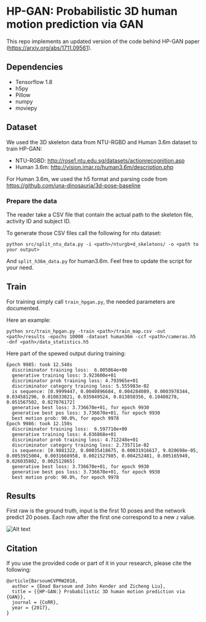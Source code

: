# HP-GAN: Probabilistic 3D human motion prediction via GAN
This repo implements an updated version of the code behind HP-GAN paper (https://arxiv.org/abs/1711.09561).

## Dependencies

* Tensorflow 1.8
* h5py
* Pillow
* numpy
* moviepy

## Dataset
We used the 3D skeleton data from NTU-RGBD and Human 3.6m dataset to train HP-GAN:
* NTU-RGBD: http://rose1.ntu.edu.sg/datasets/actionrecognition.asp
* Human 3.6m: http://vision.imar.ro/human3.6m/description.php

For Human 3.6m, we used the h5 format and parsing code from https://github.com/una-dinosauria/3d-pose-baseline

### Prepare the data
The reader take a CSV file that contain the actual path to the skeleton file, activity ID and subject ID. 

To generate those CSV files call the following for ntu dataset:
```
python src/split_ntu_data.py -i <path>/nturgb+d_skeletons/ -o <path to your output>
```
And `split_h36m_data.py` for human3.6m. Feel free to update the script for your need.

## Train
For training simply call `train_hpgan.py`, the needed parameters are documented.

Here an example:
```
python src/train_hpgan.py -train <path>/train_map.csv -out <path>/results -epochs 10000 -dataset human36m -ccf <path>/cameras.h5 -dnf <path>/data_statistics.h5
```
Here part of the spewed output during training:
```
Epoch 9985: took 12.548s
  discriminator training loss:	6.805864e+00
  generative training loss:	3.923600e+01
  discriminator prob training loss:	4.793965e+01
  discriminator category training loss:	5.555983e-02
  is sequence: [0.9999447, 0.0040896684, 0.004284089, 0.0003978344, 0.034581296, 0.010833021, 0.035049524, 0.013850356, 0.10408278, 0.051567502, 0.027076172]
  generative best loss:	3.736670e+01, for epoch 9930
  generative best pos loss:	3.736670e+01, for epoch 9930
  best motion prob:	90.0%, for epoch 9978
Epoch 9986: took 12.150s
  discriminator training loss:	6.597710e+00
  generative training loss:	4.036868e+01
  discriminator prob training loss:	4.712248e+01
  discriminator category training loss:	2.735711e-02
  is sequence: [0.9881322, 0.00035418675, 0.00031916617, 9.020698e-05, 0.0053915004, 0.0031668958, 0.0021527985, 0.004252481, 0.005165949, 0.026035802, 0.002512865]
  generative best loss:	3.736670e+01, for epoch 9930
  generative best pos loss:	3.736670e+01, for epoch 9930
  best motion prob:	90.0%, for epoch 9978
```
## Results
First raw is the ground truth, input is the first 10 poses and the network predict 20 poses. Each row after the first one correspond to a new `z` value.

![Alt text](/img/ntu_pred.png)

## Citation
If you use the provided code or part of it in your research, please cite the following:

```
@article{BarsoumCVPRW2018,
  author = {Emad Barsoum and John Kender and Zicheng Liu},
  title = {{HP-GAN:} Probabilistic 3D human motion prediction via {GAN}},
  journal = {CoRR},
  year = {2017},
}
```
